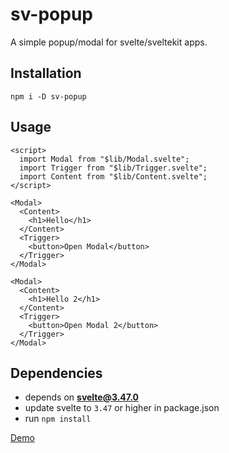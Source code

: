 # sv-popup

A simple popup/modal for svelte/sveltekit apps.

## Installation

`npm i -D sv-popup`

## Usage

```svelte
<script>
  import Modal from "$lib/Modal.svelte";
  import Trigger from "$lib/Trigger.svelte";
  import Content from "$lib/Content.svelte";
</script>

<Modal>
  <Content>
    <h1>Hello</h1>
  </Content>
  <Trigger>
    <button>Open Modal</button>
  </Trigger>
</Modal>

<Modal>
  <Content>
    <h1>Hello 2</h1>
  </Content>
  <Trigger>
    <button>Open Modal 2</button>
  </Trigger>
</Modal>
```

## Dependencies

- depends on **svelte@3.47.0**
- update svelte to `3.47` or higher in package.json
- run `npm install`

[Demo](https://sv-popup.sveltethemes.dev/)
